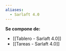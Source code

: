 ```yaml
---
aliases:
  - Sarlaft 4.0
---
```


**Se compone de:**

- [[Tablero - Sarlaft 4.0]]
- [[Tareas - Sarlaft 4.0]]